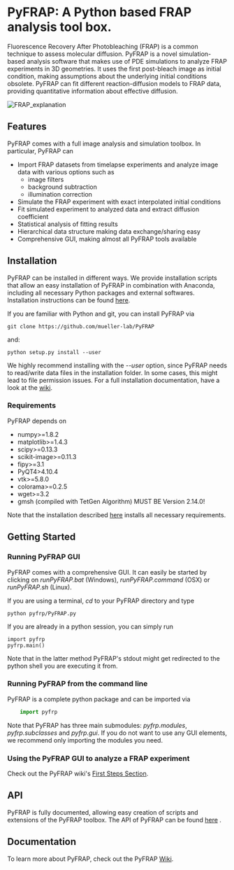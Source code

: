 # PyFRAP: A Python based FRAP analysis tool box. 

Fluorescence Recovery After Photobleaching (FRAP) is a common technique to assess molecular diffusion. PyFRAP is a novel simulation-based analysis software
that makes use of PDE simulations to analyze FRAP experiments in 3D geometries. It uses the first post-bleach image as initial condition, making assumptions 
about the underlying initial conditions obsolete. PyFRAP can fit different reaction-diffusion models to FRAP data, providing quantitative information about
effective diffusion.

![FRAP_explanation](https://github.com/mueller-lab/PyFRAP/wiki/img/home/frap.png "FRAP explanation")

## Features

PyFRAP comes with a full image analysis and simulation toolbox. In particular, PyFRAP can

- Import FRAP datasets from timelapse experiments and analyze image data with various options such as
	+ image filters
	+ background subtraction
	+ illumination correction
- Simulate the FRAP experiment with exact interpolated initial conditions
- Fit simulated experiment to analyzed data and extract diffusion coefficient
- Statistical analysis of fitting results
- Hierarchical data structure making data exchange/sharing easy
- Comprehensive GUI, making almost all PyFRAP tools available

## Installation

PyFRAP can be installed in different ways. We provide installation scripts that allow an easy installation of PyFRAP in combination with Anaconda, including all necessary
Python packages and external softwares. Installation
instructions can be found [here](https://github.com/mueller-lab/PyFRAP/wiki/Installation#short).

If you are familiar with Python and git, you can install PyFRAP via 

	git clone https://github.com/mueller-lab/PyFRAP
	
and:

	python setup.py install --user
	
We highly recommend installing with the *--user* option, since PyFRAP needs to read/write data files in the installation folder. In some cases, this
might lead to file permission issues.
For a full installation documentation, have a look at the [wiki](https://github.com/mueller-lab/PyFRAP/wiki/Installation).

### Requirements

PyFRAP depends on 

- numpy>=1.8.2
- matplotlib>=1.4.3
- scipy>=0.13.3
- scikit-image>=0.11.3
- fipy>=3.1
- PyQT4>4.10.4
- vtk>=5.8.0
- colorama>=0.2.5
- wget>=3.2
- gmsh (compiled with TetGen Algorithm) MUST BE Version 2.14.0!

Note that the installation described [here](https://github.com/mueller-lab/PyFRAP/wiki/Installation#short) installs all necessary requirements.

## Getting Started

### Running PyFRAP GUI

PyFRAP comes with a comprehensive GUI. It can easily be started by clicking on *runPyFRAP.bat* (Windows), *runPyFRAP.command* (OSX) or *runPyFRAP.sh* (Linux). 

If you are using a terminal, *cd* to your PyFRAP directory and type

	python pyfrp/PyFRAP.py

If you are already in a python session, you can simply run 

	import pyfrp
	pyfrp.main()

Note that in the latter method PyFRAP's stdout might get redirected to the python shell you are executing it from.

### Running PyFRAP from the command line

PyFRAP is a complete python package and can be imported via

```python
	import pyfrp
```

Note that PyFRAP has three main submodules: *pyfrp.modules*, *pyfrp.subclasses* and *pyfrp.gui*. If you do not want to use any GUI elements, we recommend only importing the modules you need.

### Using the PyFRAP GUI to analyze a FRAP experiment

Check out the PyFRAP wiki's [First Steps Section](https://github.com/mueller-lab/PyFRAP/wiki/FirstSteps).

## API

PyFRAP is fully documented, allowing easy creation of scripts and extensions of the PyFRAP toolbox. The API of PyFRAP can be found [here](http://pyfrap.readthedocs.org/en/latest/) .

## Documentation

To learn more about PyFRAP, check out the PyFRAP [Wiki](https://github.com/mueller-lab/PyFRAP/wiki).





